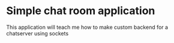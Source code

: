 # Simple chat room application

This application will teach me how to make custom backend for a chatserver using sockets